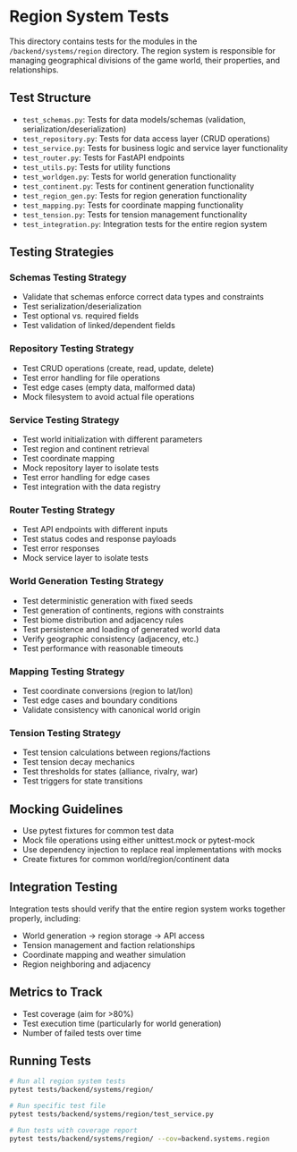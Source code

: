 # Region System Tests

This directory contains tests for the modules in the `/backend/systems/region` directory. The region system is responsible for managing geographical divisions of the game world, their properties, and relationships.

## Test Structure

- `test_schemas.py`: Tests for data models/schemas (validation, serialization/deserialization)
- `test_repository.py`: Tests for data access layer (CRUD operations)
- `test_service.py`: Tests for business logic and service layer functionality
- `test_router.py`: Tests for FastAPI endpoints
- `test_utils.py`: Tests for utility functions
- `test_worldgen.py`: Tests for world generation functionality
- `test_continent.py`: Tests for continent generation functionality
- `test_region_gen.py`: Tests for region generation functionality
- `test_mapping.py`: Tests for coordinate mapping functionality
- `test_tension.py`: Tests for tension management functionality
- `test_integration.py`: Integration tests for the entire region system

## Testing Strategies

### Schemas Testing Strategy
- Validate that schemas enforce correct data types and constraints
- Test serialization/deserialization
- Test optional vs. required fields
- Test validation of linked/dependent fields

### Repository Testing Strategy
- Test CRUD operations (create, read, update, delete)
- Test error handling for file operations
- Test edge cases (empty data, malformed data)
- Mock filesystem to avoid actual file operations

### Service Testing Strategy
- Test world initialization with different parameters
- Test region and continent retrieval
- Test coordinate mapping
- Mock repository layer to isolate tests
- Test error handling for edge cases
- Test integration with the data registry

### Router Testing Strategy
- Test API endpoints with different inputs
- Test status codes and response payloads
- Test error responses
- Mock service layer to isolate tests

### World Generation Testing Strategy
- Test deterministic generation with fixed seeds
- Test generation of continents, regions with constraints
- Test biome distribution and adjacency rules
- Test persistence and loading of generated world data
- Verify geographic consistency (adjacency, etc.)
- Test performance with reasonable timeouts

### Mapping Testing Strategy
- Test coordinate conversions (region to lat/lon)
- Test edge cases and boundary conditions
- Validate consistency with canonical world origin

### Tension Testing Strategy
- Test tension calculations between regions/factions
- Test tension decay mechanics
- Test thresholds for states (alliance, rivalry, war)
- Test triggers for state transitions

## Mocking Guidelines

- Use pytest fixtures for common test data
- Mock file operations using either unittest.mock or pytest-mock
- Use dependency injection to replace real implementations with mocks
- Create fixtures for common world/region/continent data

## Integration Testing

Integration tests should verify that the entire region system works together properly, including:
- World generation → region storage → API access
- Tension management and faction relationships
- Coordinate mapping and weather simulation
- Region neighboring and adjacency

## Metrics to Track

- Test coverage (aim for >80%)
- Test execution time (particularly for world generation)
- Number of failed tests over time

## Running Tests

```bash
# Run all region system tests
pytest tests/backend/systems/region/

# Run specific test file
pytest tests/backend/systems/region/test_service.py

# Run tests with coverage report
pytest tests/backend/systems/region/ --cov=backend.systems.region
``` 